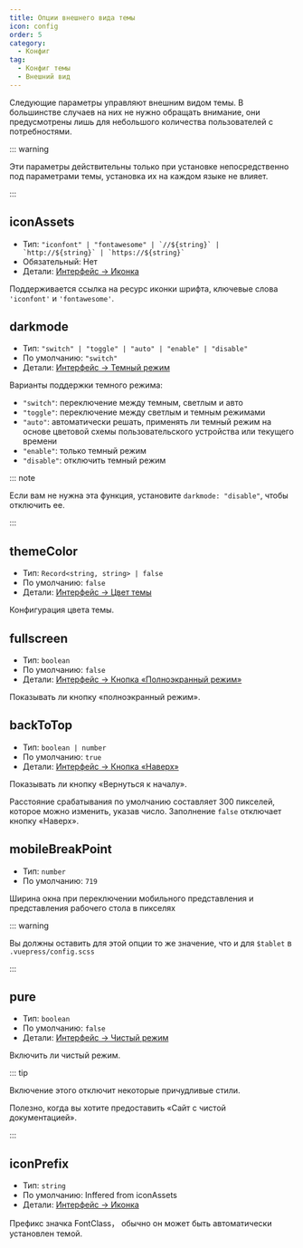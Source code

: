 ```yaml
---
title: Опции внешнего вида темы
icon: config
order: 5
category:
  - Конфиг
tag:
  - Конфиг темы
  - Внешний вид
---
```


Следующие параметры управляют внешним видом темы. В большинстве случаев на них не нужно обращать внимание, они предусмотрены лишь для небольшого количества пользователей с потребностями.

<!-- more -->

::: warning

Эти параметры действительны только при установке непосредственно под параметрами темы, установка их на каждом языке не влияет.

:::

## iconAssets <Badge text="Только root" type="warning" />

- Тип: `` "iconfont" | "fontawesome" | `//${string}` | `http://${string}` | `https://${string}`  ``
- Обязательный: Нет
- Детали: [Интерфейс → Иконка](../../guide/interface/icon.md)

Поддерживается ссылка на ресурс иконки шрифта, ключевые слова `'iconfont'` и `'fontawesome'`.

## darkmode <Badge text="Включено по умолчанию" /> <Badge text="Только root" type="warning" />

- Тип: `"switch" | "toggle" | "auto" | "enable" | "disable"`
- По умолчанию: `"switch"`
- Детали: [Интерфейс → Темный режим](../../guide/interface/darkmode.md)

Варианты поддержки темного режима:

- `"switch"`: переключение между темным, светлым и авто
- `"toggle"`: переключение между светлым и темным режимами
- `"auto"`: автоматически решать, применять ли темный режим на основе цветовой схемы пользовательского устройства или текущего времени
- `"enable"`: только темный режим
- `"disable"`: отключить темный режим

::: note

Если вам не нужна эта функция, установите `darkmode: "disable"`, чтобы отключить ее.

:::

## themeColor <Badge text="Только root" type="warning" />

- Тип: `Record<string, string> | false`
- По умолчанию: `false`
- Детали: [Интерфейс → Цвет темы](../../guide/interface/theme-color.md)

Конфигурация цвета темы.

## fullscreen <Badge text="Только root" type="warning" />

- Тип: `boolean`
- По умолчанию: `false`
- Детали: [Интерфейс → Кнопка «Полноэкранный режим»](../../guide/interface/others.md#fullscreen-button)

Показывать ли кнопку «полноэкранный режим».

## backToTop <Badge text="Только root" type="warning" />

- Тип: `boolean | number`
- По умолчанию: `true`
- Детали: [Интерфейс → Кнопка «Наверх»](../../guide/interface/others.md#back-to-top-button)

Показывать ли кнопку «Вернуться к началу».

Расстояние срабатывания по умолчанию составляет 300 пикселей, которое можно изменить, указав число. Заполнение `false` отключает кнопку «Наверх».

## mobileBreakPoint <Badge text="Только root" type="warning" />

- Тип: `number`
- По умолчанию: `719`

Ширина окна при переключении мобильного представления и представления рабочего стола в пикселях

::: warning

Вы должны оставить для этой опции то же значение, что и для `$tablet` в `.vuepress/config.scss`

:::

## pure <Badge text="Только root" type="warning" />

- Тип: `boolean`
- По умолчанию: `false`
- Детали: [Интерфейс → Чистый режим](../../guide/interface/pure.md)

Включить ли чистый режим.

::: tip

Включение этого отключит некоторые причудливые стили.

Полезно, когда вы хотите предоставить «Сайт с чистой документацией».

:::

## iconPrefix <Badge text="Только root" type="warning" />

- Тип: `string`
- По умолчанию: Inffered from iconAssets
- Детали: [Интерфейс → Иконка](../../guide/interface/icon.md)

Префикс значка FontClass， обычно он может быть автоматически установлен темой.
